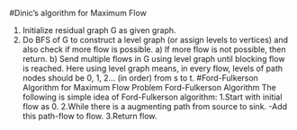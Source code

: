 #Dinic’s algorithm for Maximum Flow
1) Initialize residual graph G as given graph.
2) Do BFS of G to construct a level graph (or
   assign levels to vertices) and also check if 
   more flow is possible.
    a) If more flow is not possible, then return.
    b) Send multiple flows in G using level graph 
       until blocking flow is reached. Here using 
       level graph means, in every flow,
       levels of path nodes should be 0, 1, 2...
       (in order) from s to t.
#Ford-Fulkerson Algorithm for Maximum Flow Problem
    Ford-Fulkerson Algorithm 
     The following is simple idea of Ford-Fulkerson algorithm:
        1.Start with initial flow as 0.
        2.While there is a augmenting path from source to sink. 
            -Add this path-flow to flow.
        3.Return flow.
